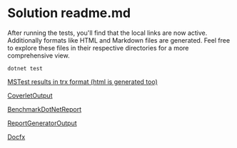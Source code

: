 # Solution readme.md

After running the tests, you'll find that the local links are now active. Additionally formats like HTML and Markdown files are generated. Feel free to explore these files in their respective directories for a more comprehensive view.

```
dotnet test
```

[MSTest results in trx format (html is generated too)](ClassLibrary.MSTest/MSTestResults/ClassLibrary.MSTest.trx)
<!--#if (CoverletMSBuild) -->
[CoverletOutput](ClassLibrary.MSTest/CoverletOutput/coverage.net6.0.opencover.xml)
<!--#endif -->
<!--#if (BenchmarkDotNet) -->
[BenchmarkDotNetReport](ClassLibrary.MSTest/BenchmarkDotNetReport/results/ClassLibrary.MSTest.Benchmarks-report-github.md)
<!--#endif -->
<!--#if (ReportGenerator) -->
[ReportGeneratorOutput](ClassLibrary.MSTest/ReportGeneratorOutput/SummaryGithub.md)
<!--#endif -->
<!--#if (AddDocfx) -->
[Docfx](ClassLibrary.MSTest/Docfx/result/web/api/toc.pdf)
<!--#endif -->
